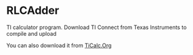 # RLCAdder
TI calculator program. Download TI Connect from Texas Instruments to compile and upload 

You can also download it from <a href= "http://www.ticalc.org/archives/files/authors/112/11235.html"> TiCalc.Org</a>

